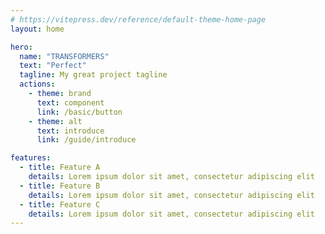 ```yaml
---
# https://vitepress.dev/reference/default-theme-home-page
layout: home

hero:
  name: "TRANSFORMERS"
  text: "Perfect"
  tagline: My great project tagline
  actions:
    - theme: brand
      text: component
      link: /basic/button
    - theme: alt
      text: introduce
      link: /guide/introduce

features:
  - title: Feature A
    details: Lorem ipsum dolor sit amet, consectetur adipiscing elit
  - title: Feature B
    details: Lorem ipsum dolor sit amet, consectetur adipiscing elit
  - title: Feature C
    details: Lorem ipsum dolor sit amet, consectetur adipiscing elit
---
```


